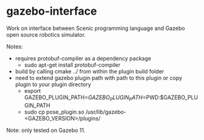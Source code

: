 # gazebo-interface

Work on interface between Scenic programming language and Gazebo open source robotics simulator. 

Notes:
- requires protobuf-compiler as a dependency package
  * sudo apt-get install protobuf-compiler
- build by calling cmake ../ from within the plugin build folder
- need to extend gazebo plugin path with path to this plugin or copy plugin to your plugin directory
  * export GAZEBO_PLUGIN_PATH=$GAZEBO_PLUGIN_PATH=$PWD:$GAZEBO_PLUGIN_PATH
  * sudo cp pose_plugin.so /usr/lib/gazebo-<GAZEBO_VERSION>/plugins/

Note: only tested on Gazebo 11. 
